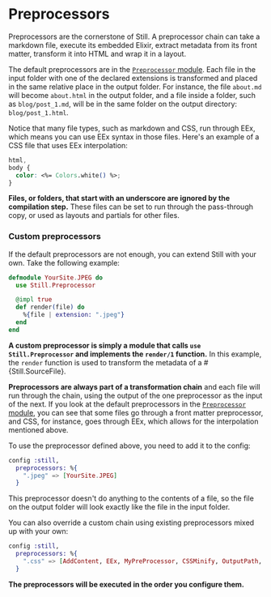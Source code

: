 # Preprocessors

Preprocessors are the cornerstone of Still. A preprocessor chain can take a markdown file, execute its embedded Elixir, extract metadata from its front matter, transform it into HTML and wrap it in a layout.

The default preprocessors are in the [`Preprocessor` module](https://github.com/subvisual/still/blob/master/lib/still/preprocessor.ex#L57). Each file in the input folder with one of the declared extensions is transformed and placed in the same relative place in the output folder. For instance, the file `about.md` will become `about.html` in the output folder, and a file inside a folder, such as `blog/post_1.md`, will be in the same folder on the output directory: `blog/post_1.html`.

Notice that many file types, such as markdown and CSS, run through EEx, which means you can use EEx syntax in those files. Here's an example of a CSS file that uses EEx interpolation:

```css
html,
body {
  color: <%= Colors.white() %>;
}
```

**Files, or folders, that start with an underscore are ignored by the compilation step.** These files can be set to run through the pass-through copy, or used as layouts and partials for other files.

### Custom preprocessors

If the default preprocessors are not enough, you can extend Still with your own. Take the following example:

```elixir
defmodule YourSite.JPEG do
  use Still.Preprocessor

  @impl true
  def render(file) do
    %{file | extension: ".jpeg"}
  end
end
```

**A custom preprocessor is simply a module that calls `use Still.Preprocessor` and implements the `render/1` function.** In this example, the `render` function is used to transform the metadata of a #{Still.SourceFile}.

**Preprocessors are always part of a transformation chain** and each file will run through the chain, using the output of the one preprocessor as the input of the next.
If you look at the default preprocessors in the [`Preprocessor` module](https://github.com/subvisual/still/blob/master/lib/still/preprocessor.ex#L57), you can see that some files go through a front matter preprocessor, and CSS, for instance, goes through EEx, which allows for the interpolation mentioned above.

To use the preprocessor defined above, you need to add it to the config:

```elixir
config :still,
  preprocessors: %{
    ".jpeg" => [YourSite.JPEG]
  }
```

This preprocessor doesn't do anything to the contents of a file, so the file on the output folder will look exactly like the file in the input folder.

You can also override a custom chain using existing preprocessors mixed up with your own:

```elixir
config :still,
  preprocessors: %{
    ".css" => [AddContent, EEx, MyPreProcessor, CSSMinify, OutputPath, URLFingerprinting, AddLayout, Save]
  }
```

**The preprocessors will be executed in the order you configure them.**
